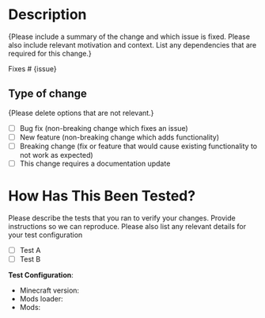 # Description

{Please include a summary of the change and which issue is fixed. Please also include relevant motivation and context. List any dependencies that are required for this change.}

Fixes # {issue}

## Type of change

{Please delete options that are not relevant.}

- [ ] Bug fix (non-breaking change which fixes an issue)
- [ ] New feature (non-breaking change which adds functionality)
- [ ] Breaking change (fix or feature that would cause existing functionality to not work as expected)
- [ ] This change requires a documentation update

# How Has This Been Tested?

Please describe the tests that you ran to verify your changes. Provide instructions so we can reproduce. Please also list any relevant details for your test configuration

- [ ] Test A
- [ ] Test B

**Test Configuration**:
* Minecraft version:
* Mods loader:
* Mods:
